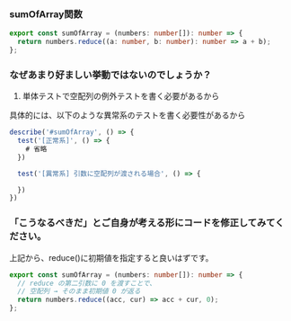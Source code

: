 ### sumOfArray関数

```typescript
export const sumOfArray = (numbers: number[]): number => {
  return numbers.reduce((a: number, b: number): number => a + b);
};
```

### なぜあまり好ましい挙動ではないのでしょうか？

1. 単体テストで空配列の例外テストを書く必要があるから

具体的には、以下のような異常系のテストを書く必要性があるから

```typescript
describe('#sumOfArray', () => {
  test('[正常系]', () => {
    # 省略
  })

  test('[異常系] 引数に空配列が渡される場合', () => {

  })
})
```

### 「こうなるべきだ」とご自身が考える形にコードを修正してみてください。

上記から、reduce()に初期値を指定すると良いはずです。

```typescript
export const sumOfArray = (numbers: number[]): number => {
  // reduce の第二引数に 0 を渡すことで、
  // 空配列 → そのまま初期値 0 が返る
  return numbers.reduce((acc, cur) => acc + cur, 0);
};
```

